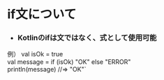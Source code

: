 # if文について
- ### Kotlinのifは文ではなく、式として使用可能
例） val isOk = true  
val message = if (isOk) "OK" else "ERROR"  
println(message)  //=> "OK"`
